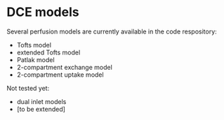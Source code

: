 DCE models
====================

Several perfusion models are currently available in the code respository:
- Tofts model
- extended Tofts model
- Patlak model
- 2-compartment exchange model
- 2-compartment uptake model

Not tested yet:
- dual inlet models
- [to be extended]
